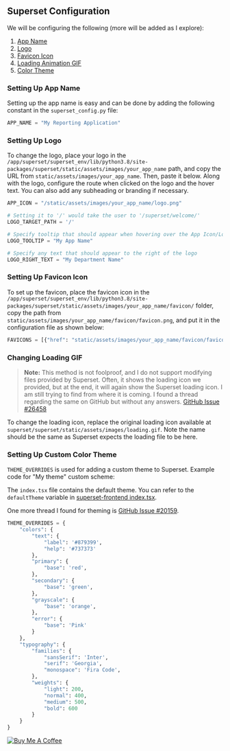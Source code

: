 ## Superset Configuration

We will be configuring the following (more will be added as I explore):

1. [App Name](#setting-up-app-name)
2. [Logo](#setting-up-logo)
3. [Favicon Icon](#setting-up-favicon-icon)
4. [Loading Animation GIF](#changing-loading-gif)
5. [Color Theme](#setting-up-custom-color-theme)

### Setting Up App Name
Setting up the app name is easy and can be done by adding the following constant in the `superset_config.py` file:

```python
APP_NAME = "My Reporting Application"
```

### Setting Up Logo
To change the logo, place your logo in the `/app/superset/superset_env/lib/python3.8/site-packages/superset/static/assets/images/your_app_name` path, and copy the URL from `static/assets/images/your_app_name`. Then, paste it below. Along with the logo, configure the route when clicked on the logo and the hover text. You can also add any subheading or branding if necessary.

```python
APP_ICON = "/static/assets/images/your_app_name/logo.png"

# Setting it to '/' would take the user to '/superset/welcome/'
LOGO_TARGET_PATH = '/'

# Specify tooltip that should appear when hovering over the App Icon/Logo
LOGO_TOOLTIP = "My App Name"

# Specify any text that should appear to the right of the logo
LOGO_RIGHT_TEXT = "My Department Name"
```

### Setting Up Favicon Icon
To set up the favicon, place the favicon icon in the `/app/superset/superset_env/lib/python3.8/site-packages/superset/static/assets/images/your_app_name/favicon/` folder, copy the path from `static/assets/images/your_app_name/favicon/favicon.png`, and put it in the configuration file as shown below:

```python
FAVICONS = [{"href": "static/assets/images/your_app_name/favicon/favicon.png"}]
```

### Changing Loading GIF
> **Note:** This method is not foolproof, and I do not support modifying files provided by Superset. Often, it shows the loading icon we provided, but at the end, it will again show the Superset loading icon. I am still trying to find from where it is coming. I found a thread regarding the same on GitHub but without any answers. [GitHub Issue #26458](https://github.com/apache/superset/issues/26458)

To change the loading icon, replace the original loading icon available at `superset/superset/static/assets/images/loading.gif`. Note the name should be the same as Superset expects the loading file to be here.

### Setting Up Custom Color Theme
`THEME_OVERRIDES` is used for adding a custom theme to Superset. Example code for "My theme" custom scheme:

The `index.tsx` file contains the default theme. You can refer to the `defaultTheme` variable in [superset-frontend index.tsx](https://github.com/apache/superset/blob/master/superset-frontend/packages/superset-ui-core/src/style/index.tsx).

One more thread I found for theming is [GitHub Issue #20159](https://github.com/apache/superset/issues/20159).

```python
THEME_OVERRIDES = {
    "colors": {
        "text": {
            "label": '#879399',
            "help": '#737373'
        },
        "primary": {
            "base": 'red',
        },
        "secondary": {
            "base": 'green',
        },
        "grayscale": {
            "base": 'orange',
        },
        "error": {
            "base": 'Pink'
        }
    },
    "typography": {
        "families": {
            "sansSerif": 'Inter',
            "serif": 'Georgia',
            "monospace": 'Fira Code',
        },
        "weights": {
            "light": 200,
            "normal": 400,
            "medium": 500,
            "bold": 600
        }
    }
}
```

[![Buy Me A Coffee](https://www.buymeacoffee.com/assets/img/custom_images/orange_img.png)](https://www.buymeacoffee.com/shantanukhond)
